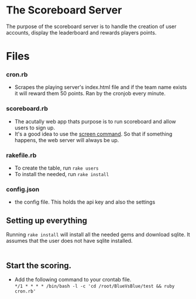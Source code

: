 # The Scoreboard Server

The purpose of the scoreboard server is to handle the creation of user accounts, display the leaderboard and rewards players points.

# Files
### cron.rb
  - Scrapes the playing server's index.html file and if the team name exists it will reward them 50 points. Ran by the cronjob every minute.<br>
  
### scoreboard.rb
  - The acutally web app thats purpose is to run scoreboard and allow users to sign up.
  - It's a good idea to use the <a href="https://www.digitalocean.com/community/tutorials/how-to-install-and-use-screen-on-an-ubuntu-cloud-server">screen command</a>. So that if something happens, the web server will always be up.<br>
  
  
### rakefile.rb
  - To create the table, run ```rake users```
  - To install the needed, run ```rake install```
  
  
### config.json
  - the config file. This holds the api key and also the settings<br>
  

## Setting up everything
Running ```rake install``` will install all the needed gems and download sqlite. It assumes that the user does not have sqlite installed.<br><br>

## Start the scoring.
- Add the following command to your crontab file. 
<br>```*/1 * * * * /bin/bash -l -c 'cd /root/BlueVsBlue/test && ruby cron.rb'```



